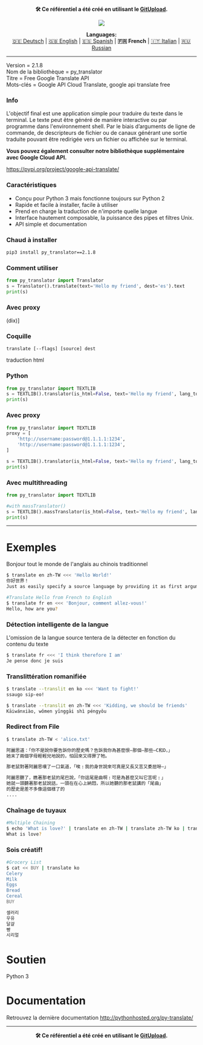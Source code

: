<p align="center"><b>🛠️ Ce référentiel a été créé en utilisant le <a href="https://gitupload.com">GitUpload</a>.</b></p>
<p align="center"><a href="https://gitupload.com"><img src="https://github.com/markolofsen/py_translator//blob/master/.banners/banner_fr.png?raw=1" /></a></p>
<p align="center"><b>Languages:</b><br /><a href="https://github.com/markolofsen/py_translator/blob/master/README_de.md">🇩🇪 Deutsch</a> | <a href="https://github.com/markolofsen/py_translator/blob/master/README.md">🇬🇧 English</a> | <a href="https://github.com/markolofsen/py_translator/blob/master/README_es.md">🇪🇸 Spanish</a> | <b>🇫🇷 French</b> | <a href="https://github.com/markolofsen/py_translator/blob/master/README_it.md">🇮🇹 Italian</a> | <a href="https://github.com/markolofsen/py_translator/blob/master/README_ru.md">🇷🇺 Russian</a></p>

---

Version = 2.1.8 <br />
Nom de la bibliothèque = py_translator <br />
Titre = Free Google Translate API <br />
Mots-clés = Google API Cloud Translate, google api translate free <br />

### Info
L&#39;objectif final est une application simple pour traduire du texte dans le terminal. Le texte peut être généré de manière interactive ou par programme dans l&#39;environnement shell. Par le biais d’arguments de ligne de commande, de descripteurs de fichier ou de canaux générant une sortie traduite pouvant être redirigée vers un fichier ou affichée sur le terminal.

<b>Vous pouvez également consulter notre bibliothèque supplémentaire avec Google Cloud API.</b>

https://pypi.org/project/google-api-translate/


### Caractéristiques
* Conçu pour Python 3 mais fonctionne toujours sur Python 2
* Rapide et facile à installer, facile à utiliser
* Prend en charge la traduction de n&#39;importe quelle langue
* Interface hautement composable, la puissance des pipes et filtres Unix.
* API simple et documentation

### Chaud à installer

```sh
pip3 install py_translator==2.1.8
```


### Comment utiliser
```python
from py_translator import Translator
s = Translator().translate(text='Hello my friend', dest='es').text
print(s)
```

### Avec proxy
(dix)]

### Coquille
```shell
translate [--flags] [source] dest
```


traduction html

### Python
```python
from py_translator import TEXTLIB
s = TEXTLIB().translator(is_html=False, text='Hello my friend', lang_to='cn', proxy=False)
print(s)
```

### Avec proxy
```python
from py_translator import TEXTLIB
proxy = [
    'http://username:password@1.1.1.1:1234',
    'http://username:password@1.1.1.1:1234',
]

s = TEXTLIB().translator(is_html=False, text='Hello my friend', lang_to='cn', proxy=proxy)
print(s)
```

### Avec multithreading
```python
from py_translator import TEXTLIB

#with massTranslator()
s = TEXTLIB().massTranslator(is_html=False, text='Hello my friend', lang_to='cn', proxy=False)
print(s)
```

--------
# Exemples
Bonjour tout le monde de l&#39;anglais au chinois traditionnel
```sh
$ translate en zh-TW <<< 'Hello World!'
你好世界！
Just as easily specify a source language by providing it as first argument
```

```sh
#Translate Hello from French to English
$ translate fr en <<< 'Bonjour, comment allez-vous!'
Hello, how are you?
```

### Détection intelligente de la langue
L&#39;omission de la langue source tentera de la détecter en fonction du contenu du texte
```sh
$ translate fr <<< 'I think therefore I am'
Je pense donc je suis
```


### Translittération romanifiée
```sh
$ translate --translit en ko <<< 'Want to fight!'
ssaugo sip-eo!

$ translate --translit en zh-TW <<< 'Kidding, we should be friends'
Kāiwánxiào, wǒmen yīnggāi shì péngyǒu
```


### Redirect from File
```sh
$ translate zh-TW < 'alice.txt'

阿麗思道：「你不是說你要告訴你的歷史嗎？告訴我你為甚麼恨—那個—那些—C和D，」
她末了兩個字母輕輕兒地說的，怕回來又得罪了牠。

那老鼠對著阿麗思嘆了一口氣道，「唉﹗我的身世說來可真是又長又苦又委屈呀—」

阿麗思聽了，瞧著那老鼠的尾巴說，「你這尾是曲啊﹗可是為甚麼又叫它苦呢﹗」
她就一頭聽著那老鼠說話，一頭在在心上納悶，所以她聽的那老鼠講的「尾曲」
的歷史是差不多像這個樣了的
....
```

### Chaînage de tuyaux
```sh
#Multiple Chaining
$ echo 'What is love?' | translate en zh-TW | translate zh-TW ko | translate ko fr | translate fr en
What is love?
```

### Sois créatif!
```sh
#Grocery List
$ cat << BUY | translate ko
Celery
Milk
Eggs
Bread
Cereal
BUY

셀러리
우유
달걀
빵
시리얼
```

# Soutien
Python 3

# Documentation
Retrouvez la dernière documentation http://pythonhosted.org/py-translate/


---

<p align="center"><b>🛠️ Ce référentiel a été créé en utilisant le <a href="https://gitupload.com">GitUpload</a>.</b></p>
